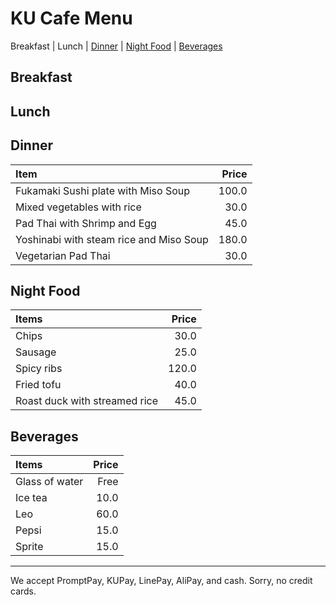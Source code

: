 # KU Cafe Menu

Breakfast | Lunch | [Dinner](#dinner) | [Night Food](#night-food) | [Beverages](#Beverages)

## Breakfast


## Lunch 


## Dinner

| Item                                   | Price |
|:---------------------------------------|------:|
| Fukamaki Sushi plate with Miso Soup    |100.0  |
| Mixed vegetables with rice             | 30.0  |
| Pad Thai with Shrimp and Egg           | 45.0  |
| Yoshinabi with steam rice and Miso Soup|180.0  |
| Vegetarian Pad Thai                    | 30.0  |



## Night Food        
| Items      | Price    |
|:----------|-----------:|
| Chips | 30.0 |
| Sausage | 25.0 |
| Spicy ribs | 120.0 |
| Fried tofu | 40.0 |
| Roast duck with streamed rice | 45.0 |


## Beverages
| Items | Price | 
|:----------|-----------:|
| Glass of water | Free|
| Ice tea | 10.0| 
| Leo | 60.0| 
| Pepsi | 15.0 | 
| Sprite | 15.0| 



---

We accept PromptPay, KUPay, LinePay, AliPay, and cash. Sorry, no credit cards.
